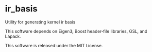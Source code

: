# ir_basis
Utility for generating kernel ir basis

This software depends on Eigen3, Boost header-file libraries, GSL, and Lapack.

This software is released under the MIT License.
